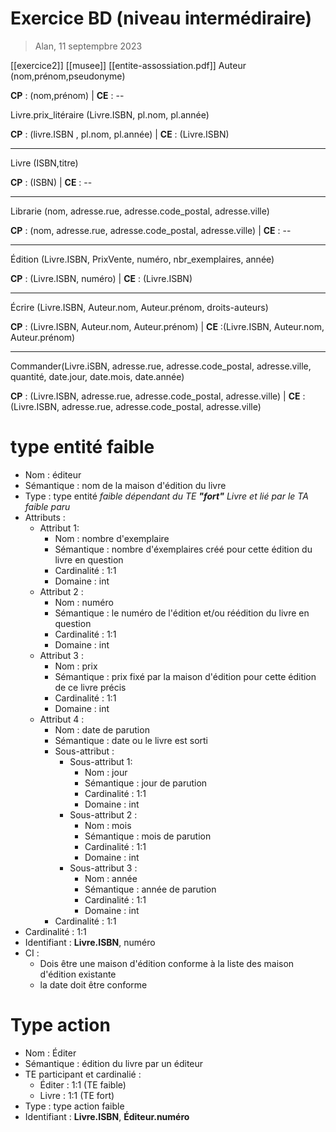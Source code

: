 # Exercice BD (niveau intermédiraire) 
> Alan, 11 septempbre 2023 

[[exercice2]] [[musee]] [[entite-assossiation.pdf]]
Auteur (nom,prénom,pseudonyme) 

**CP** : (nom,prénom) | **CE** : --

Livre.prix_litéraire (Livre.ISBN, pl.nom, pl.année) 

**CP** : (livre.ISBN , pl.nom, pl.année) | **CE** : (Livre.ISBN)

---
Livre (ISBN,titre)

**CP** : (ISBN) | **CE** : --

---

Librarie (nom, adresse.rue, adresse.code_postal, adresse.ville)

**CP** : (nom, adresse.rue, adresse.code_postal, adresse.ville) | **CE** : -- 

---

Édition (Livre.ISBN, PrixVente, numéro, nbr_exemplaires, année)

**CP** : (Livre.ISBN, numéro) | **CE** : (Livre.ISBN)

---

Écrire (Livre.ISBN, Auteur.nom, Auteur.prénom, droits-auteurs)

**CP** : (Livre.ISBN, Auteur.nom, Auteur.prénom) | **CE** :(Livre.ISBN, Auteur.nom, Auteur.prénom)

--- 

Commander(Livre.iSBN, adresse.rue, adresse.code_postal, adresse.ville, quantité, date.jour, date.mois, date.année) 

**CP** : (Livre.ISBN, adresse.rue, adresse.code_postal, adresse.ville) |
**CE** : (Livre.ISBN, adresse.rue, adresse.code_postal, adresse.ville)

# type entité faible 

* Nom : éditeur
* Sémantique : nom de la maison d'édition du livre
* Type : type entité _faible dépendant du TE **"fort"** Livre et lié par le TA faible paru_
* Attributs :
    * Attribut 1:
        * Nom : nombre d'exemplaire
        * Sémantique : nombre d'éxemplaires créé pour cette édition du livre en question
        * Cardinalité : 1:1
        * Domaine : int
    * Attribut 2 : 
        * Nom : numéro 
        * Sémantique : le numéro de l'édition et/ou réédition du livre en question 
        * Cardinalité : 1:1
        * Domaine : int
    * Attribut 3 : 
        * Nom : prix 
        * Sémantique : prix fixé par la maison d'édition pour cette édition de ce livre précis 
        * Cardinalité : 1:1
        * Domaine : int
    * Attribut 4 :
        * Nom : date de parution
        * Sémantique : date ou le livre est sorti 
        * Sous-attribut :
            * Sous-attribut 1:
                * Nom : jour 
                * Sémantique : jour de parution 
                * Cardinalité : 1:1
                * Domaine : int
            * Sous-attribut 2 :
                * Nom : mois
                * Sémantique : mois de parution
                * Cardinalité : 1:1
                * Domaine : int
            * Sous-attribut 3 : 
                * Nom : année 
                * Sémantique : année de parution
                * Cardinalité : 1:1
                * Domaine : int
        * Cardinalité : 1:1
* Cardinalité : 1:1
* Identifiant : **Livre.ISBN**, numéro
* CI : 
    * Dois être une maison d'édition conforme à la liste des maison d'édition existante
    * la date doit être conforme 

# Type action 
* Nom : Éditer
* Sémantique : édition du livre par un éditeur
* TE participant et cardinalié :
    * Éditer : 1:1 (TE faible)
    * Livre : 1:1 (TE fort)
* Type : type action faible 
* Identifiant : **Livre.ISBN**, **Éditeur.numéro** 

